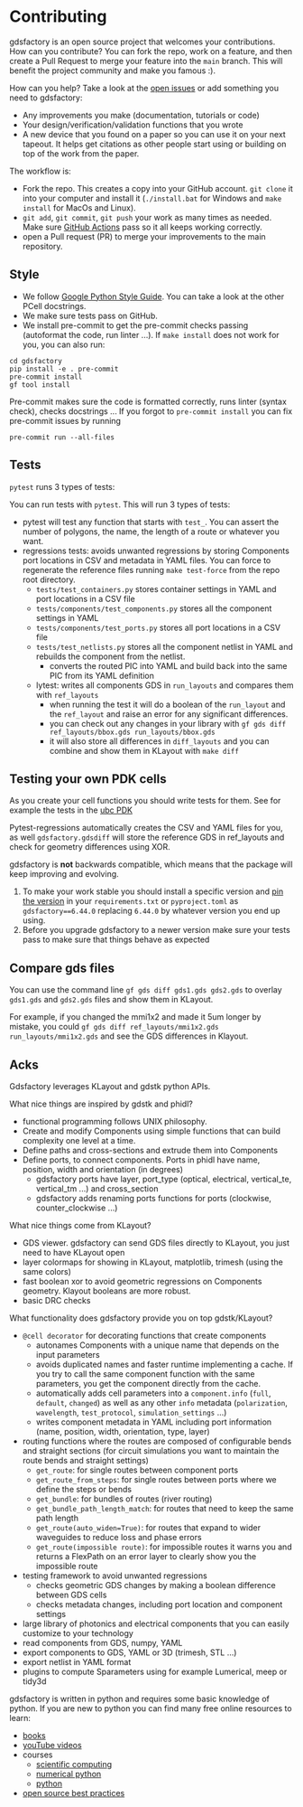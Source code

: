 # Contributing

gdsfactory is an open source project that welcomes your contributions. How can you contribute?
You can fork the repo, work on a feature, and then create a Pull Request to merge your feature into the `main` branch.
This will benefit the project community and make you famous :).

How can you help? Take a look at the [open issues](https://github.com/gdsfactory/gdsfactory/issues) or add something you need to gdsfactory:

- Any improvements you make (documentation, tutorials or code)
- Your design/verification/validation functions that you wrote
- A new device that you found on a paper so you can use it on your next tapeout. It helps get citations as other people start using or building on top of the work from the paper.

The workflow is:

- Fork the repo. This creates a copy into your GitHub account. `git clone` it into your computer and install it (`./install.bat` for Windows and `make install` for MacOs and Linux).
- `git add`, `git commit`, `git push` your work as many times as needed. Make sure [GitHub Actions](https://github.com/gdsfactory/gdsfactory/actions) pass so it all keeps working correctly.
- open a Pull request (PR) to merge your improvements to the main repository.

## Style


- We follow [Google Python Style Guide](https://google.github.io/styleguide/pyguide.html). You can take a look at the other PCell docstrings.
- We make sure tests pass on GitHub.
- We install pre-commit to get the pre-commit checks passing (autoformat the code, run linter ...). If `make install` does not work for you, you can also run:

```
cd gdsfactory
pip install -e . pre-commit
pre-commit install
gf tool install
```

Pre-commit makes sure the code is formatted correctly, runs linter (syntax check), checks docstrings ...
If you forgot to `pre-commit install` you can fix pre-commit issues by running

```
pre-commit run --all-files
```


## Tests

`pytest` runs 3 types of tests:

You can run tests with `pytest`. This will run 3 types of tests:

- pytest will test any function that starts with `test_`. You can assert the number of polygons, the name, the length of a route or whatever you want.
- regressions tests: avoids unwanted regressions by storing Components port locations in CSV and metadata in YAML files. You can force to regenerate the reference files running `make test-force` from the repo root directory.
  - `tests/test_containers.py` stores container settings in YAML and port locations in a CSV file
  - `tests/components/test_components.py` stores all the component settings in YAML
  - `tests/components/test_ports.py` stores all port locations in a CSV file
  - `tests/test_netlists.py` stores all the component netlist in YAML and rebuilds the component from the netlist.
    - converts the routed PIC into YAML and build back into the same PIC from its YAML definition
  - lytest: writes all components GDS in `run_layouts` and compares them with `ref_layouts`
    - when running the test it will do a boolean of the `run_layout` and the `ref_layout` and raise an error for any significant differences.
    - you can check out any changes in your library with `gf gds diff ref_layouts/bbox.gds run_layouts/bbox.gds`
    - it will also store all differences in `diff_layouts` and you can combine and show them in KLayout with `make diff`

## Testing your own PDK cells

As you create your cell functions you should write tests for them. See for example the tests in the [ubc PDK](https://github.com/gdsfactory/ubc)

Pytest-regressions automatically creates the CSV and YAML files for you, as well `gdsfactory.gdsdiff` will store the reference GDS in ref_layouts and check for geometry differences using XOR.

gdsfactory is **not** backwards compatible, which means that the package will keep improving and evolving.

1. To make your work stable you should install a specific version and [pin the version](https://martin-thoma.com/python-requirements/) in your `requirements.txt` or `pyproject.toml` as `gdsfactory==6.44.0` replacing `6.44.0` by whatever version you end up using.
2. Before you upgrade gdsfactory to a newer version make sure your tests pass to make sure that things behave as expected


## Compare gds files

You can use the command line `gf gds diff gds1.gds gds2.gds` to overlay `gds1.gds` and `gds2.gds` files and show them in KLayout.

For example, if you changed the mmi1x2 and made it 5um longer by mistake, you could `gf gds diff ref_layouts/mmi1x2.gds run_layouts/mmi1x2.gds` and see the GDS differences in Klayout.


## Acks

Gdsfactory leverages KLayout and gdstk python APIs.

What nice things are inspired by gdstk and phidl?

- functional programming follows UNIX philosophy.
- Create and modify Components using simple functions that can build complexity one level at a time.
- Define paths and cross-sections and extrude them into Components
- Define ports, to connect components. Ports in phidl have name, position, width and orientation (in degrees)
  - gdsfactory ports have layer, port_type (optical, electrical, vertical_te, vertical_tm ...) and cross_section
  - gdsfactory adds renaming ports functions for ports (clockwise, counter_clockwise ...)

What nice things come from KLayout?

- GDS viewer. gdsfactory can send GDS files directly to KLayout, you just need to have KLayout open
- layer colormaps for showing in KLayout, matplotlib, trimesh (using the same colors)
- fast boolean xor to avoid geometric regressions on Components geometry. Klayout booleans are more robust.
- basic DRC checks

What functionality does gdsfactory provide you on top gdstk/KLayout?

- `@cell decorator` for decorating functions that create components
  - autonames Components with a unique name that depends on the input parameters
  - avoids duplicated names and faster runtime implementing a cache. If you try to call the same component function with the same parameters, you get the component directly from the cache.
  - automatically adds cell parameters into a `component.info` (`full`, `default`, `changed`) as well as any other `info` metadata (`polarization`, `wavelength`, `test_protocol`, `simulation_settings` ...)
  - writes component metadata in YAML including port information (name, position, width, orientation, type, layer)
- routing functions where the routes are composed of configurable bends and straight sections (for circuit simulations you want to maintain the route bends and straight settings)
  - `get_route`: for single routes between component ports
  - `get_route_from_steps`: for single routes between ports where we define the steps or bends
  - `get_bundle`: for bundles of routes (river routing)
  - `get_bundle_path_length_match`: for routes that need to keep the same path length
  - `get_route(auto_widen=True)`: for routes that expand to wider waveguides to reduce loss and phase errors
  - `get_route(impossible route)`: for impossible routes it warns you and returns a FlexPath on an error layer to clearly show you the impossible route
- testing framework to avoid unwanted regressions
  - checks geometric GDS changes by making a boolean difference between GDS cells
  - checks metadata changes, including port location and component settings
- large library of photonics and electrical components that you can easily customize to your technology
- read components from GDS, numpy, YAML
- export components to GDS, YAML or 3D (trimesh, STL ...)
- export netlist in YAML format
- plugins to compute Sparameters using for example Lumerical, meep or tidy3d



gdsfactory is written in python and requires some basic knowledge of python. If you are new to python you can find many free online resources to learn:

- [books](https://jakevdp.github.io/PythonDataScienceHandbook/index.html)
- [youTube videos](https://www.youtube.com/c/anthonywritescode)
- courses
    - [scientific computing](https://nbviewer.org/github/jrjohansson/scientific-python-lectures/blob/master/Lecture-0-Scientific-Computing-with-Python.ipynb)
    - [numerical python](http://jrjohansson.github.io/numericalpython.html)
    - [python](https://dabeaz-course.github.io/practical-python/Notes/01_Introduction/01_Python.html)
- [open source best practices](https://opensource.guide/best-practices/)
